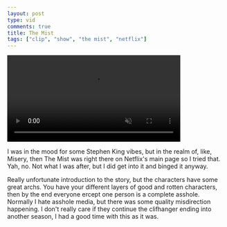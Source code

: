 ```yaml
---
layout: post
type: vid
comments: true
title: The Mist
tags: ["clip", "show", "the mist", "netflix"]
---
```

<video muted autoplay controls loop width="400">
    <source src="https://i.imgur.com/Ji76zee.mp4" type="video/mp4">
</video>

I was in the mood for some Stephen King vibes, but in the realm of, like, Misery, then The Mist was right there on Netflix's main page so I tried that.  Yah, no.  Not what I was after, but I did get into it and binged it anyway.


Really unfortunate introduction to the story, but the characters have some great archs.  You have your different layers of good and rotten characters, then by the end everyone ercept one person is a complete asshole.  Normally I hate asshole media, but there was some quality misdirection happening.  I don't really care if they continue the clifhanger ending into another season, I had a good time with this as it was.
